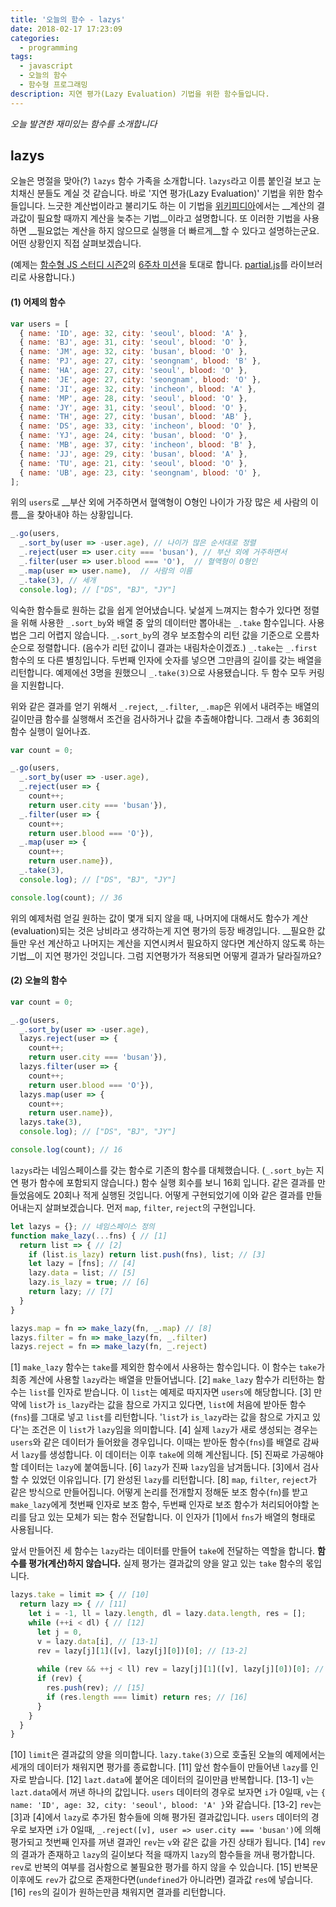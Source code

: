 ```yaml
---
title: '오늘의 함수 - lazys'
date: 2018-02-17 17:23:09
categories:
  - programming
tags:
  - javascript
  - 오늘의 함수
  - 함수형 프로그래밍
description: 지연 평가(Lazy Evaluation) 기법을 위한 함수들입니다.
---
```

_오늘 발견한 재미있는 함수를 소개합니다_

## lazys

오늘은 명절을 맞아(?) `lazys` 함수 가족을 소개합니다. `lazys`라고 이름 붙인걸 보고 눈치채신 분들도 계실 것 같습니다. 바로 '지연 평가(Lazy Evaluation)' 기법을 위한 함수들입니다. 느긋한 계산법이라고 불리기도 하는 이 기법을 [위키피디아](https://ko.wikipedia.org/wiki/느긋한_계산법)에서는 __계산의 결과값이 필요할 때까지 계산을 늦추는 기법__이라고 설명합니다. 또 이러한 기법을 사용하면 __필요없는 계산을 하지 않으므로 실행을 더 빠르게__할 수 있다고 설명하는군요. 어떤 상황인지 직접 살펴보겠습니다. 

(예제는 [함수형 JS 스터디 시즌2](https://github.com/joeunha/functional-js-study2)의 [6주차 미션](https://github.com/joeunha/functional-js-study2/issues/6)을 토대로 합니다. [partial.js](https://marpple.github.io/partial.js/)를 라이브러리로 사용합니다.)

#### (1) 어제의 함수

```javascript
var users = [
  { name: 'ID', age: 32, city: 'seoul', blood: 'A' },
  { name: 'BJ', age: 31, city: 'seoul', blood: 'O' },
  { name: 'JM', age: 32, city: 'busan', blood: 'O' },
  { name: 'PJ', age: 27, city: 'seongnam', blood: 'B' },
  { name: 'HA', age: 27, city: 'seoul', blood: 'O' },
  { name: 'JE', age: 27, city: 'seongnam', blood: 'O' },
  { name: 'JI', age: 32, city: 'incheon', blood: 'A' },
  { name: 'MP', age: 28, city: 'seoul', blood: 'O' },
  { name: 'JY', age: 31, city: 'seoul', blood: 'O' },
  { name: 'TH', age: 27, city: 'busan', blood: 'AB' },
  { name: 'DS', age: 33, city: 'incheon', blood: 'O' },
  { name: 'YJ', age: 24, city: 'busan', blood: 'O' },
  { name: 'MB', age: 37, city: 'incheon', blood: 'B' },
  { name: 'JJ', age: 29, city: 'busan', blood: 'A' },
  { name: 'TU', age: 21, city: 'seoul', blood: 'O' },
  { name: 'UB', age: 23, city: 'seongnam', blood: 'O' },
];
```

위의 `users`로 __부산 외에 거주하면서 혈액형이 O형인 나이가 가장 많은 세 사람의 이름__을 찾아내야 하는 상황입니다.

```javascript
_.go(users,
  _.sort_by(user => -user.age), // 나이가 많은 순서대로 정렬
  _.reject(user => user.city === 'busan'), // 부산 외에 거주하면서
  _.filter(user => user.blood === 'O'),  // 혈액형이 O형인
  _.map(user => user.name),  // 사람의 이름
  _.take(3), // 세개
  console.log); // ["DS", "BJ", "JY"]
```

익숙한 함수들로 원하는 값을 쉽게 얻어냈습니다. 낯설게 느껴지는 함수가 있다면 정렬을 위해 사용한 `_.sort_by`와 배열 중 앞의 데이터만 뽑아내는 `_.take` 함수입니다. 사용법은 그리 어렵지 않습니다. `_.sort_by`의 경우 보조함수의 리턴 값을 기준으로 오름차순으로 정렬합니다. (음수가 리턴 값이니 결과는 내림차순이겠죠.) `_.take`는 `_.first` 함수의 또 다른 별칭입니다. 두번째 인자에 숫자를 넣으면 그만큼의 길이를 갖는 배열을 리턴합니다. 예제에선 3명을 원했으니 `_.take(3)`으로 사용됐습니다. 두 함수 모두 커링을 지원합니다. 

위와 같은 결과를 얻기 위해서 `_.reject`, `_.filter`, `_.map`은 위에서 내려주는 배열의 길이만큼 함수를 실행해서 조건을 검사하거나 값을 추출해야합니다. 그래서 총 36회의 함수 실행이 일어나죠.

```javascript
var count = 0;

_.go(users,
  _.sort_by(user => -user.age),
  _.reject(user => {
    count++;
    return user.city === 'busan'}),
  _.filter(user => {
    count++;
    return user.blood === 'O'}), 
  _.map(user => {
    count++;
    return user.name}), 
  _.take(3),
  console.log); // ["DS", "BJ", "JY"] 

console.log(count); // 36
```

위의 예제처럼 얻길 원하는 값이 몇개 되지 않을 때, 나머지에 대해서도 함수가 계산(evaluation)되는 것은 낭비라고 생각하는게 지연 평가의 등장 배경입니다. __필요한 값들만 우선 계산하고 나머지는 계산을 지연시켜서 필요하지 않다면 계산하지 않도록 하는 기법__이 지연 평가인 것입니다. 그럼 지연평가가 적용되면 어떻게 결과가 달라질까요?

#### (2) 오늘의 함수
```javascript
var count = 0;

_.go(users,
  _.sort_by(user => -user.age),
  lazys.reject(user => {
    count++;
    return user.city === 'busan'}),
  lazys.filter(user => {
    count++;
    return user.blood === 'O'}), 
  lazys.map(user => {
    count++;
    return user.name}), 
  lazys.take(3),
  console.log); // ["DS", "BJ", "JY"]

console.log(count); // 16
```

`lazys`라는 네임스페이스를 갖는 함수로 기존의 함수를 대체했습니다. (`_.sort_by`는 지연 평가 함수에 포함되지 않습니다.) 함수 실행 회수를 보니 16회 입니다. 같은 결과를 만들었음에도 20회나 적게 실행된 것입니다. 어떻게 구현되었기에 이와 같은 결과를 만들어내는지 살펴보겠습니다. 먼저 `map`, `filter`, `reject`의 구현입니다. 

```javascript
let lazys = {}; // 네임스페이스 정의
function make_lazy(...fns) { // [1]
  return list => { // [2]
    if (list.is_lazy) return list.push(fns), list; // [3]
    let lazy = [fns]; // [4]
    lazy.data = list; // [5]
    lazy.is_lazy = true; // [6]
    return lazy; // [7]
  }
}

lazys.map = fn => make_lazy(fn, _.map) // [8]
lazys.filter = fn => make_lazy(fn, _.filter)
lazys.reject = fn => make_lazy(fn, _.reject)
```

[1] `make_lazy` 함수는 `take`를 제외한 함수에서 사용하는 함수입니다. 이 함수는 `take`가 최종 계산에 사용할 `lazy`라는 배열을 만들어냅니다. 
[2] `make_lazy` 함수가 리턴하는 함수는 `list`를 인자로 받습니다. 이 `list`는 예제로 따지자면 `users`에 해당합니다.
[3] 만약에 `list`가 `is_lazy`라는 값을 참으로 가지고 있다면, `list`에 처음에 받아둔 함수(`fns`)를 그대로 넣고 `list`를 리턴합니다. '`list`가 `is_lazy`라는 값을 참으로 가지고 있다'는 조건은 이 `list`가 `lazy`임을 의미합니다.
[4] 실제 `lazy`가 새로 생성되는 경우는 `users`와 같은 데이터가 들어왔을 경우입니다. 이때는 받아둔 함수(`fns`)를 배열로 감싸서 `lazy`를 생성합니다. 이 데이터는 이후 `take`에 의해 계산됩니다.
[5] 진짜로 가공해야할 데이터는 `lazy`에 붙여둡니다.
[6] `lazy`가 진짜 `lazy`임을 남겨둡니다. [3]에서 검사할 수 있었던 이유입니다.
[7] 완성된 `lazy`를 리턴합니다. 
[8] `map`, `filter`, `reject`가 같은 방식으로 만들어집니다. 어떻게 논리를 전개할지 정해둔 보조 함수(`fn`)를 받고 `make_lazy`에게 첫번째 인자로 보조 함수, 두번째 인자로 보조 함수가 처리되어야할 논리를 담고 있는 모체가 되는 함수 전달합니다. 이 인자가 [1]에서 `fns`가 배열의 형태로 사용됩니다.

앞서 만들어진 세 함수는 `lazy`라는 데이터를 만들어 `take`에 전달하는 역할을 합니다. __함수를 평가(계산)하지 않습니다.__ 실제 평가는 결과값의 양을 알고 있는 `take` 함수의 몫입니다. 

```javascript
lazys.take = limit => { // [10]
  return lazy => { // [11]
    let i = -1, ll = lazy.length, dl = lazy.data.length, res = [];
    while (++i < dl) { // [12]
      let j = 0, 
      v = lazy.data[i], // [13-1]
      rev = lazy[j][1]([v], lazy[j][0])[0]; // [13-2]
      
      while (rev && ++j < ll) rev = lazy[j][1]([v], lazy[j][0])[0]; // [14]
      if (rev) {
        res.push(rev); // [15]
        if (res.length === limit) return res; // [16]
      }
    }
  }
}
```

[10] `limit`은 결과값의 양을 의미합니다. `lazy.take(3)`으로 호출된 오늘의 예제에서는 세개의 데이터가 채워지면 평가를 종료합니다.
[11] 앞선 함수들이 만들어낸 `lazy`를 인자로 받습니다.
[12] `lazt.data`에 붙어온 데이터의 길이만큼 반복합니다.
[13-1] `v`는 `lazt.data`에서 꺼낸 하나의 값입니다. `users` 데이터의 경우로 보자면 `i`가 0일때, `v`는 `{ name: 'ID', age: 32, city: 'seoul', blood: 'A' }`와 같습니다.
[13-2] `rev`는 [3]과 [4]에서 `lazy`로 추가된 함수들에 의해 평가된 결과값입니다. `users` 데이터의 경우로 보자면 `i`가 0일때, `_.reject([v], user => user.city === 'busan')`에 의해 평가되고 첫번째 인자를 꺼낸 결과인 `rev`는 `v`와 같은 값을 가진 상태가 됩니다. 
[14] `rev`의 결과가 존재하고 `lazy`의 길이보다 적을 때까지 `lazy`의 함수들을 꺼내 평가합니다. `rev`로 반복의 여부를 검사함으로 불필요한 평가를 하지 않을 수 있습니다.
[15] 반복문 이후에도 `rev`가 값으로 존재한다면(`undefined`가 아니라면) 결과값 `res`에 넣습니다. 
[16] `res`의 길이가 원하는만큼 채워지면 결과를 리턴합니다. 